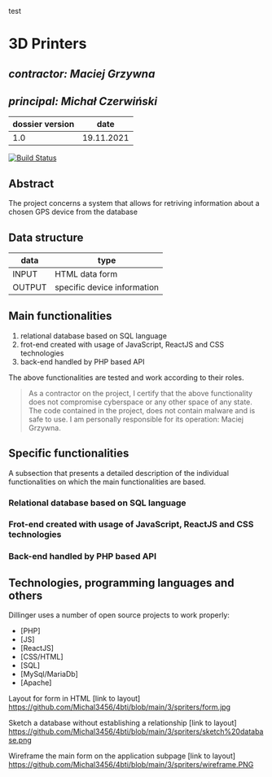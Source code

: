 test
# 3D Printers


## _contractor: Maciej Grzywna_
## _principal: Michał Czerwiński_


| dossier version | date |
| ------ | ------ |
| 1.0 | 19.11.2021 |

[![Build Status](https://travis-ci.org/joemccann/dillinger.svg?branch=master)](https://travis-ci.org/joemccann/dillinger)

## Abstract 
The project concerns a system that allows for retriving information about a chosen GPS device from the database 

## Data structure

| data | type |
| ------ | ------ |
| INPUT | HTML data form |
| OUTPUT | specific device information |

## Main functionalities

1. relational database based on SQL language
1. frot-end created with usage of JavaScript, ReactJS and CSS technologies
1. back-end handled by PHP based API

The above functionalities are tested and work according to their roles.

> As a contractor on the project, I certify that the above functionality 
> does not compromise cyberspace or any other space of any state. 
> The code contained in the project, does not contain malware and is safe to use. 
> I am personally responsible for its operation: Maciej Grzywna.
## Specific functionalities

A subsection that presents a detailed description of the individual functionalities on which the main functionalities are based.

### Relational database based on SQL language

### Frot-end created with usage of JavaScript, ReactJS and CSS technologies

### Back-end handled by PHP based API

## Technologies, programming languages and others

Dillinger uses a number of open source projects to work properly:

- [PHP]
- [JS]
- [ReactJS]
- [CSS/HTML]
- [SQL]
- [MySql/MariaDb]
- [Apache]

Layout for form in HTML
[link to layout] 
https://github.com/Michal3456/4bti/blob/main/3/spriters/form.jpg



Sketch a database without establishing a relationship
[link to layout] 
https://github.com/Michal3456/4bti/blob/main/3/spriters/sketch%20database.png



Wireframe the main form on the application subpage
[link to layout] 
https://github.com/Michal3456/4bti/blob/main/3/spriters/wireframe.PNG
